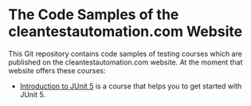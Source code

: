 # The Code Samples of the cleantestautomation.com Website

This Git repository contains code samples of testing courses which are 
published on the cleantestautomation.com website. At the moment that
website offers these courses:

* [Introduction to JUnit 5](/pkainulainen/clean-test-automation/tree/main/introduction-to-junit5) is a course 
  that helps you to get started with JUnit 5.